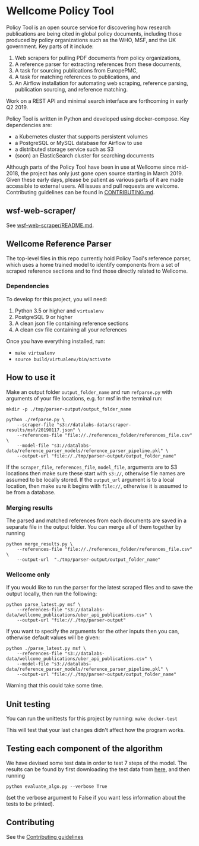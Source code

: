 # Wellcome Policy Tool

Policy Tool is an open source service for discovering how research
publications are being cited in global policy documents, including those
produced by policy organizations such as the WHO, MSF, and the UK
government. Key parts of it include:

1. Web scrapers for pulling PDF documents from policy organizations,
1. A reference parser for extracting references from these documents,
1. A task for sourcing publications from EuropePMC,
1. A task for matching references to publications, and
1. An Airflow installation for automating web scraping, reference
   parsing, publication sourcing, and reference matching.

Work on a REST API and minimal search interface are forthcoming in early
Q2 2019.

Policy Tool is written in Python and developed using docker-compose. Key
dependencies are:

- a Kubernetes cluster that supports persistent volumes
- a PostgreSQL or MySQL database for Airflow to use
- a distributed storage service such as S3
- (soon) an ElasticSearch cluster for searching documents

Although parts of the Policy Tool have been in use at Wellcome since
mid-2018, the project has only just gone open source starting in March
2019. Given these early days, please be patient as various parts of it
are made accessible to external users. All issues and pull requests
are welcome. Contributing guidelines can be found in
[CONTRIBUTING.md](./CONTRIBUTING.md).


## wsf-web-scraper/

See [wsf-web-scraper/README.md](wsf-web-scraper/README.md).

## Wellcome Reference Parser

The top-level files in this repo currently hold Policy Tool's reference
parser, which uses a home trained model to identify components from a
set of scraped reference sections and to find those directly related to
Wellcome.

### Dependencies
To develop for this project, you will need:
1. Python 3.5 or higher and `virtualenv`
2. PostgreSQL 9 or higher
3. A clean json file containing reference sections
4. A clean csv file containing all your references

Once you have everything installed, run:
  * `make virtualenv`
  * `source build/virtualenv/bin/activate`

## How to use it

Make an output folder `output_folder_name` and run `refparse.py` with arguments of your file locations, e.g. for msf in the terminal run:

```
mkdir -p ./tmp/parser-output/output_folder_name

python ./refparse.py \
    --scraper-file "s3://datalabs-data/scraper-results/msf/20190117.json" \
    --references-file "file://./references_folder/references_file.csv" \
    --model-file "s3://datalabs-data/reference_parser_models/reference_parser_pipeline.pkl" \
    --output-url "file://./tmp/parser-output/output_folder_name"
```

If the `scraper_file`, `references_file`, `model_file`, arguments are to S3 locations then make sure these start with `s3://`, otherwise file names are assumed to be locally stored. If the `output_url` argument is to a local location, then make sure it begins with `file://`, otherwise it is assumed to be from a database.

### Merging results
The parsed and matched references from each documents are saved in a separate file in the output folder. You can merge all of them together by running
```
python merge_results.py \
    --references-file "file://./references_folder/references_file.csv" \
    --output-url  "./tmp/parser-output/output_folder_name"
```

### Wellcome only

If you would like to run the parser for the latest scraped files and to save the output locally, then run the following:
```
python parse_latest.py msf \
    --references-file "s3://datalabs-data/wellcome_publications/uber_api_publications.csv" \
    --output-url "file://./tmp/parser-output"
```

If you want to specify the arguments for the other inputs then you can, otherwise default values will be given:

```
python ./parse_latest.py msf \
    --references-file "s3://datalabs-data/wellcome_publications/uber_api_publications.csv" \
    --model-file "s3://datalabs-data/reference_parser_models/reference_parser_pipeline.pkl" \
    --output-url "file://./tmp/parser-output/output_folder_name"
```

Warning that this could take some time.

## Unit testing
You can run the unittests for this project by running:
`make docker-test`

This will test that your last changes didn't affect how the program works.

## Testing each component of the algorithm

We have devised some test data in order to test 7 steps of the model. The results can be found by first downloading the test data from [here](https://s3-eu-west-1.amazonaws.com/datalabs-data/policy_tool_tests), and then running
```
python evaluate_algo.py --verbose True
```
(set the verbose argument to False if you want less information about the tests to be printed).

## Contributing
See the [Contributing guidelines](./CONTRIBUTING.md)
